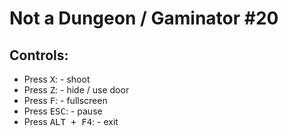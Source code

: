 # Not a Dungeon / Gaminator #20
 
## Controls: 
* Press <kbd>X</kbd>: - shoot
* Press <kbd>Z</kbd>: - hide / use door
* Press <kbd>F</kbd>: - fullscreen
* Press <kbd>ESC</kbd>: - pause
* Press <kbd>ALT + F4</kbd>: - exit
